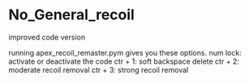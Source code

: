 # No_General_recoil
improved code version

running apex_recoil_remaster.pym gives you these options.
num lock: activate or deactivate the code
ctr + 1: soft backspace delete
ctr + 2: moderate recoil removal
ctr + 3: strong recoil removal

